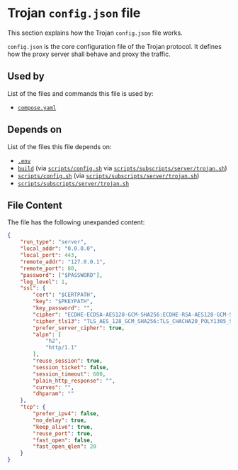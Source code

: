 # Trojan `config.json` file

This section explains how the Trojan `config.json` file works.

`config.json` is the core configuration file of the Trojan protocol. It defines how the proxy server shall behave and proxy the traffic.

## Used by

List of the files and commands this file is used by:

- [`compose.yaml`](../../compose-yaml)

## Depends on 

List of the files this file depends on:

- [`.env`](../../environment)
- [`build`](../../build) (via [`scripts/config.sh`](../../scripts/config-sh) via [`scripts/subscripts/server/trojan.sh`](../../scripts/subscripts/server/trojan-sh))
- [`scripts/config.sh`](../../scripts/config-sh) (via [`scripts/subscripts/server/trojan.sh`](../../scripts/subscripts/server/trojan-sh))
- [`scripts/subscripts/server/trojan.sh`](../../scripts/subscripts/server/trojan-sh)

## File Content

The file has the following unexpanded content:

```json
{
    "run_type": "server",
    "local_addr": "0.0.0.0",
    "local_port": 443,
    "remote_addr": "127.0.0.1",
    "remote_port": 80,
    "password": ["$PASSWORD"],
    "log_level": 1,
    "ssl": {
        "cert": "$CERTPATH",
        "key": "$PKEYPATH",
        "key_password": "",
        "cipher": "ECDHE-ECDSA-AES128-GCM-SHA256:ECDHE-RSA-AES128-GCM-SHA256:ECDHE-ECDSA-AES256-GCM-SHA384:ECDHE-RSA-AES256-GCM-SHA384:ECDHE-ECDSA-CHACHA20-POLY1305:ECDHE-RSA-CHACHA20-POLY1305:DHE-RSA-AES128-GCM-SHA256:DHE-RSA-AES256-GCM-SHA384",
        "cipher_tls13": "TLS_AES_128_GCM_SHA256:TLS_CHACHA20_POLY1305_SHA256:TLS_AES_256_GCM_SHA384",
        "prefer_server_cipher": true,
        "alpn": [
            "h2",
            "http/1.1"
        ],
        "reuse_session": true,
        "session_ticket": false,
        "session_timeout": 600,
        "plain_http_response": "",
        "curves": "",
        "dhparam": ""
    },
    "tcp": {
        "prefer_ipv4": false,
        "no_delay": true,
        "keep_alive": true,
        "reuse_port": true,
        "fast_open": false,
        "fast_open_qlen": 20
    }
}
```